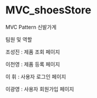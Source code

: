 # MVC_shoesStore
MVC Pattern 신발가게 

 팀원 및 역할
 
조성진 : 제품 조회 페이지

이천영 : 제품 등록 페이지

이 휘 : 사용자 로그인 페이지

이광영 : 사용자 회원가입 페이지

